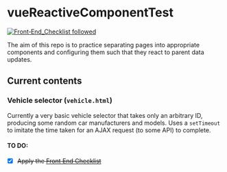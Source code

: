 # vueReactiveComponentTest

[![Front‑End_Checklist followed](https://img.shields.io/badge/Front‑End_Checklist-followed-brightgreen.svg)](https://github.com/thedaviddias/Front-End-Checklist/)

The aim of this repo is to practice separating pages into appropriate components and configuring them such that they react to parent data updates.

## Current contents
### Vehicle selector (`vehicle.html`)
Currently a very basic vehicle selector that takes only an arbitrary ID, producing some random car manufacturers and models. Uses a `setTimeout` to imitate the time taken for an AJAX request (to some API) to complete.

#### TO DO:
- [x] ~~Apply the [Front End Checklist](https://github.com/thedaviddias/Front-End-Checklist)~~
